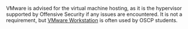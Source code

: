 VMware is advised for the virtual machine hosting, as it is the hypervisor supported by Offensive Security if any issues are encountered. It is not a requirement, but [VMware Workstation](https://www.vmware.com/products/workstation-player/workstation-player-evaluation.html) is often used by OSCP students.
